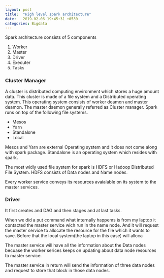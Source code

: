 ```yaml
---
layout: post
title:  "High level spark architecture"
date:   2019-02-06 19:45:31 +0530
categories: Bigdata
---
```


Spark architecture consists of 5 components
1. Worker
2. Master
3. Driver
4. Executer
5. Tasks

### Cluster Manager
A cluster is distributed computing environment which stores a huge amount data. This cluster is made of a file system 
and a Distributed operating system. This operating system consists of worker deamon and master deamon. The master daemon 
generally referred as
Cluster manager.
Spark runs on top of the following file systems.
- Mesos
- Yarn
- Standalone
- Local

Mesos and Yarn are external Operating system and it does not come along with spark package. Standalone is an operating 
system which resides with spark.

The most widly used file system for spark is HDFS or Hadoop Distributed File System. HDFS consists of Data nodes and Name nodes.

Every worker service conveys its resources avaialable on its system to the master services.

### Driver
It first creates and DAG and then stages and at last tasks.

When we did a put command what internally happems is from my laptop it contacted the master service wich run in the name node.
And it will request the master service to allocate the resource for the file which it wants to save.
Before that the local system(the laptop in this case) will alloca

The master service will have all the information about the Data nodes becuase the worker serices keeps on updating about data node resources to master service.

The master service in return will send the information of three data nodes and request to store that block in those data nodes.

